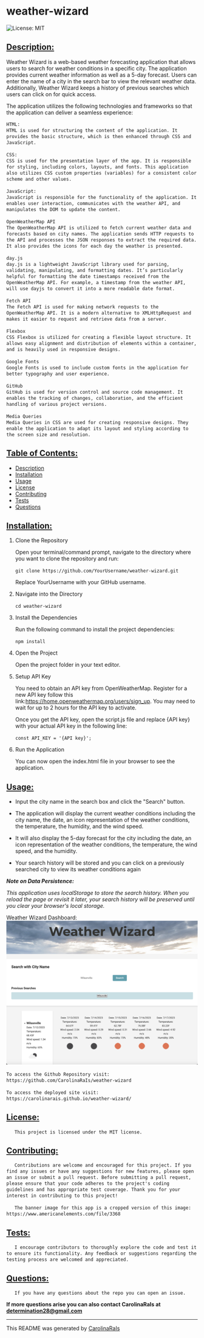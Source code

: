 # weather-wizard

![License: MIT](https://img.shields.io/badge/License-MIT-blue.svg)

## [Description:](#description)

Weather Wizard is a web-based weather forecasting application that allows users to search for weather conditions in a specific city. The application provides current weather information as well as a 5-day forecast. Users can enter the name of a city in the search bar to view the relevant weather data. Additionally, Weather Wizard keeps a history of previous searches which users can click on for quick access.

The application utilizes the following technologies and frameworks so that the application can deliver a seamless experience:

    HTML:
    HTML is used for structuring the content of the application. It provides the basic structure, which is then enhanced through CSS and JavaScript.

    CSS:
    CSS is used for the presentation layer of the app. It is responsible for styling, including colors, layouts, and fonts. This application also utilizes CSS custom properties (variables) for a consistent color scheme and other values.

    JavaScript:
    JavaScript is responsible for the functionality of the application. It enables user interaction, communicates with the weather API, and manipulates the DOM to update the content.

    OpenWeatherMap API
    The OpenWeatherMap API is utilized to fetch current weather data and forecasts based on city names. The application sends HTTP requests to the API and processes the JSON responses to extract the required data. It also provides the icons for each day the weather is presented.

    day.js
    day.js is a lightweight JavaScript library used for parsing, validating, manipulating, and formatting dates. It’s particularly helpful for formatting the date timestamps received from the OpenWeatherMap API. For example, a timestamp from the weather API, will use dayjs to convert it into a more readable date format.

    Fetch API
    The Fetch API is used for making network requests to the OpenWeatherMap API. It is a modern alternative to XMLHttpRequest and makes it easier to request and retrieve data from a server.

    Flexbox
    CSS Flexbox is utilized for creating a flexible layout structure. It allows easy alignment and distribution of elements within a container, and is heavily used in responsive designs.

    Google Fonts
    Google Fonts is used to include custom fonts in the application for better typography and user experience.

    GitHub
    GitHub is used for version control and source code management. It enables the tracking of changes, collaboration, and the efficient handling of various project versions.

    Media Queries
    Media Queries in CSS are used for creating responsive designs. They enable the application to adapt its layout and styling according to the screen size and resolution.

## [Table of Contents:](#table-of-contents:)
   
- [Description](#description)
- [Installation](#installation)
- [Usage](#usage)
- [License](#license)
- [Contributing](#contributing)
- [Tests](#tests)
- [Questions](#questions)
   
## [Installation:](#installation:)

1. Clone the Repository

    Open your terminal/command prompt, navigate to the directory where you want to clone the repository and run:

    `git clone https://github.com/YourUsername/weather-wizard.git`

    Replace YourUsername with your GitHub username.

2. Navigate into the Directory

    `cd weather-wizard`

3. Install the Dependencies

    Run the following command to install the project dependencies:

    `npm install`

4. Open the Project

    Open the project folder in your text editor.

5. Setup API Key

    You need to obtain an API key from OpenWeatherMap. Register for a new API key follow this link:https://home.openweathermap.org/users/sign_up. You may need to wait for up to 2 hours for the API key to activate.

    Once you get the API key, open the script.js file and replace {API key} with your actual API key in the following line:

    `const API_KEY = '{API key}';`

6. Run the Application

    You can now open the index.html file in your browser to see the application.


## [Usage:](#usage:)

* Input the city name in the search box and click the "Search" button.

* The application will display the current weather conditions including the city name, the date, an icon representation of the weather conditions, the temperature, the humidity, and the wind speed.

* It will also display the 5-day forecast for the city including the date, an icon representation of the weather conditions, the temperature, the wind speed, and the humidity.

* Your search history will be stored and you can click on a previously searched city to view its weather conditions again

***Note on Data Persistence:***

*This application uses localStorage to store the search history. When you reload the page or revisit it later, your search history will be preserved until you clear your browser's local storage.*

Weather Wizard Dashboard:
![plot](./assets/weather-wizard-app.png)

    To access the Github Repository visit:
    https://github.com/CarolinaRaIs/weather-wizard

    To access the deployed site visit:
    https://carolinarais.github.io/weather-wizard/ 


## [License:](#license:)

       This project is licensed under the MIT license.
   
## [Contributing:](#contributing:)

       Contributions are welcome and encouraged for this project. If you find any issues or have any suggestions for new features, please open an issue or submit a pull request. Before submitting a pull request, please ensure that your code adheres to the project's coding guidelines and has appropriate test coverage. Thank you for your interest in contributing to this project!  

       The banner image for this app is a cropped version of this image: https://www.americanelements.com/file/3368 
   
## [Tests:](#tests:)

       I encourage contributors to thoroughly explore the code and test it to ensure its functionality. Any feedback or suggestions regarding the testing process are welcomed and appreciated.
   
## [Questions:](#questions:)

       If you have any questions about the repo you can open an issue.

**If more questions arise you can also contact CarolinaRaIs at determination28@gmail.com**
   
       
------------------------------------------------------------------------------------------------
   
This README was generated by [CarolinaRaIs](https://github.com/CarolinaRaIs)